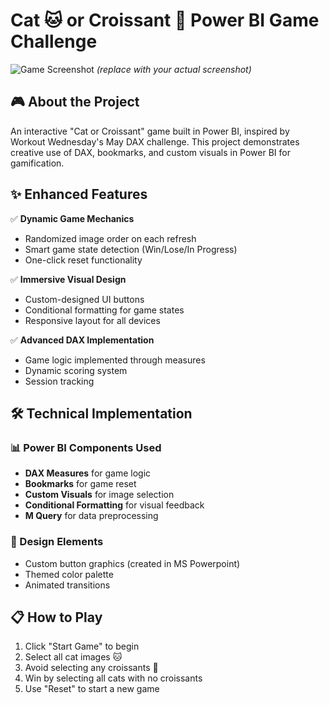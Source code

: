 # Cat 🐱 or Croissant 🥐 Power BI Game Challenge

![Game Screenshot](./assets/game-screenshot.png) *(replace with your actual screenshot)*

## 🎮 About the Project
An interactive "Cat or Croissant" game built in Power BI, inspired by Workout Wednesday's May DAX challenge. This project demonstrates creative use of DAX, bookmarks, and custom visuals in Power BI for gamification.

## ✨ Enhanced Features
✅ **Dynamic Game Mechanics**  
- Randomized image order on each refresh  
- Smart game state detection (Win/Lose/In Progress)  
- One-click reset functionality  

✅ **Immersive Visual Design**  
- Custom-designed UI buttons  
- Conditional formatting for game states  
- Responsive layout for all devices  

✅ **Advanced DAX Implementation**  
- Game logic implemented through measures  
- Dynamic scoring system  
- Session tracking  

## 🛠️ Technical Implementation

### 📊 Power BI Components Used
- **DAX Measures** for game logic
- **Bookmarks** for game reset
- **Custom Visuals** for image selection
- **Conditional Formatting** for visual feedback
- **M Query** for data preprocessing

### 🎨 Design Elements
- Custom button graphics (created in MS Powerpoint)
- Themed color palette
- Animated transitions

## 📋 How to Play
1. Click "Start Game" to begin
2. Select all cat images 🐱
3. Avoid selecting any croissants 🥐
4. Win by selecting all cats with no croissants
5. Use "Reset" to start a new game
